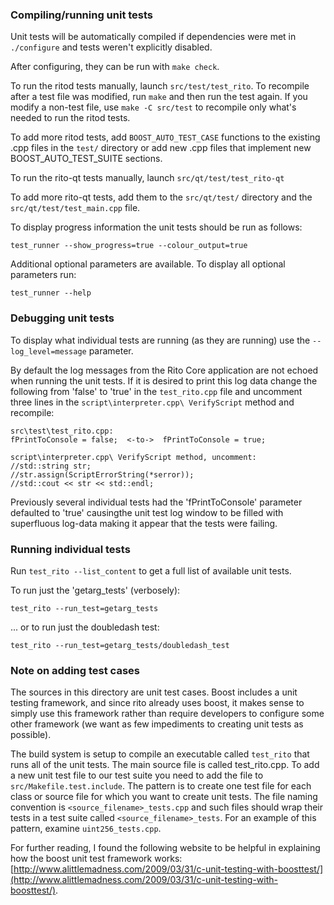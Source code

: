 ### Compiling/running unit tests

Unit tests will be automatically compiled if dependencies were met in `./configure`
and tests weren't explicitly disabled.

After configuring, they can be run with `make check`.

To run the ritod tests manually, launch `src/test/test_rito`. To recompile
after a test file was modified, run `make` and then run the test again. If you
modify a non-test file, use `make -C src/test` to recompile only what's needed
to run the ritod tests.

To add more ritod tests, add `BOOST_AUTO_TEST_CASE` functions to the existing
.cpp files in the `test/` directory or add new .cpp files that
implement new BOOST_AUTO_TEST_SUITE sections.

To run the rito-qt tests manually, launch `src/qt/test/test_rito-qt`

To add more rito-qt tests, add them to the `src/qt/test/` directory and
the `src/qt/test/test_main.cpp` file.

To display progress information the unit tests should be run as follows:

`test_runner --show_progress=true --colour_output=true`

Additional optional parameters are available. To display all optional parameters run:

`test_runner --help`

### Debugging unit tests

To display what individual tests are running (as they are running) use the
`--log_level=message` parameter.  

By default the log messages from the Rito Core application are not echoed
when running the unit tests.  If it is desired to print this log data change
the following from 'false' to 'true' in the `test_rito.cpp` file and uncomment
three lines in the `script\interpreter.cpp\ VerifyScript` method and recompile:

    src\test\test_rito.cpp:
    fPrintToConsole = false;  <-to->  fPrintToConsole = true;

    script\interpreter.cpp\ VerifyScript method, uncomment:
    //std::string str;
    //str.assign(ScriptErrorString(*serror));
    //std::cout << str << std::endl;

Previously several individual tests had the 'fPrintToConsole' parameter defaulted to
'true' causingthe unit test log window to be filled with superfluous log-data making
it appear that the tests were failing.

### Running individual tests

Run `test_rito --list_content` to get a full list of available unit tests.

To run just the 'getarg_tests' (verbosely):

    test_rito --run_test=getarg_tests

... or to run just the doubledash test:

    test_rito --run_test=getarg_tests/doubledash_test

### Note on adding test cases

The sources in this directory are unit test cases.  Boost includes a
unit testing framework, and since rito already uses boost, it makes
sense to simply use this framework rather than require developers to
configure some other framework (we want as few impediments to creating
unit tests as possible).

The build system is setup to compile an executable called `test_rito`
that runs all of the unit tests.  The main source file is called
test_rito.cpp. To add a new unit test file to our test suite you need
to add the file to `src/Makefile.test.include`. The pattern is to create
one test file for each class or source file for which you want to create
unit tests.  The file naming convention is `<source_filename>_tests.cpp`
and such files should wrap their tests in a test suite
called `<source_filename>_tests`. For an example of this pattern,
examine `uint256_tests.cpp`.

For further reading, I found the following website to be helpful in
explaining how the boost unit test framework works:
[http://www.alittlemadness.com/2009/03/31/c-unit-testing-with-boosttest/](http://www.alittlemadness.com/2009/03/31/c-unit-testing-with-boosttest/).
